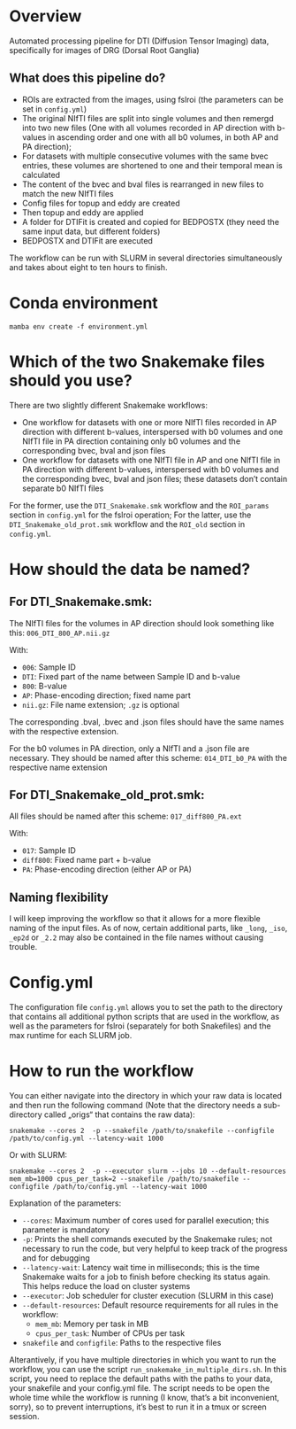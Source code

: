 # Overview

Automated processing pipeline for DTI (Diffusion Tensor Imaging) data, specifically for images of DRG (Dorsal Root Ganglia)

## What does this pipeline do?
- ROIs are extracted from the images, using fslroi (the parameters can be set in `config.yml`)
- The original NIfTI files are split into single volumes and then remergd into two new files (One with all volumes recorded in AP direction with b-values in ascending order and one with all b0 volumes, in both AP and PA direction); 
- For datasets with multiple consecutive volumes with the same bvec entries, these volumes are shortened to one and their temporal mean is calculated
- The content of the bvec and bval files is rearranged in new files to match the new NIfTI files
- Config files for topup and eddy are created
- Then topup and eddy are applied
- A folder for DTIFit is created and copied for BEDPOSTX (they need the same input data, but different folders)
- BEDPOSTX and DTIFit are executed

The workflow can be run with SLURM in several directories simultaneously and takes about eight to ten hours to finish.


# Conda environment

`mamba env create -f environment.yml`


# Which of the two Snakemake files should you use?

There are two slightly different Snakemake workflows: 
- One workflow for datasets with one or more NIfTI files recorded in AP direction with different b-values, interspersed with b0 volumes and one NIfTI file in PA direction containing only b0 volumes and the corresponding bvec, bval and json files
- One workflow for datasets with one NIfTI file in AP and one NIfTI file in PA direction with different b-values, interspersed with b0 volumes and the corresponding bvec, bval and json files; these datasets don’t contain separate b0 NIfTI files

For the former, use the `DTI_Snakemake.smk` workflow and the `ROI_params` section in `config.yml` for the fslroi operation; For the latter, use the `DTI_Snakemake_old_prot.smk` workflow and the `ROI_old` section in `config.yml`.


# How should the data be named?

## For DTI_Snakemake.smk:

The NIfTI files for the volumes in AP direction should look something like this: `006_DTI_800_AP.nii.gz`

With:
- `006`: Sample ID
- `DTI`: Fixed part of the name between Sample ID and b-value
- `800`: B-value
- `AP`: Phase-encoding direction; fixed name part
- `nii.gz`: File name extension; `.gz` is optional
  
The corresponding .bval, .bvec and .json files should have the same names with the respective extension.

For the b0 volumes in PA direction, only a NIfTI and a .json file are necessary. They should be named after this scheme: `014_DTI_b0_PA` with the respective name extension

## For DTI_Snakemake_old_prot.smk:

All files should be named after this scheme: `017_diff800_PA.ext`

With:
- `017`: Sample ID
- `diff800`: Fixed name part + b-value
- `PA`: Phase-encoding direction (either AP or PA)
  
## Naming flexibility

I will keep improving the workflow so that it allows for a more flexible naming of the input files. As of now, certain additional parts, like `_long`, `_iso`, `_ep2d` or `_2.2` may also be contained in the file names without causing trouble.


# Config.yml

The configuration file `config.yml` allows you to set the path to the directory that contains all additional python scripts that are used in the workflow, as well as the parameters for fslroi (separately for both Snakefiles) and the max runtime for each SLURM job. 


# How to run the workflow

You can either navigate into the directory in which your raw data is located and then run the following command (Note that the directory needs a sub-directory called „origs“ that contains the raw data):

`snakemake --cores 2  -p --snakefile /path/to/snakefile --configfile /path/to/config.yml --latency-wait 1000` 

Or with SLURM: 

`snakemake --cores 2  -p --executor slurm --jobs 10 --default-resources mem_mb=1000 cpus_per_task=2 --snakefile /path/to/snakefile --configfile /path/to/config.yml --latency-wait 1000` 

Explanation of the parameters:
- `--cores`: Maximum number of cores used for parallel execution; this parameter is mandatory
- `-p`: Prints the shell commands executed by the Snakemake rules; not necessary to run the code, but very helpful to keep track of the progress and for debugging
- `--latency-wait`: Latency wait time in milliseconds; this is the time Snakemake waits for a job to finish before checking its status again. This helps reduce the load on cluster systems
- `--executor`: Job scheduler for cluster execution (SLURM in this case)
- `--default-resources`: Default resource requirements for all rules in the workflow:
  - `mem_mb`: Memory per task in MB
  - `cpus_per_task`: Number of CPUs per task
- `snakefile` and `configfile`: Paths to the respective files

Alterantively, if you have multiple directories in which you want to run the workflow, you can use the script `run_snakemake_in_multiple_dirs.sh`. In this script, you need to replace the default paths with the paths to your data, your snakefile and your config.yml file. 
The script needs to be open the whole time while the workflow is running (I know, that’s a bit inconvenient, sorry), so to prevent interruptions, it’s best to run it in a tmux or screen session.
